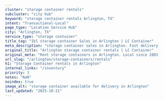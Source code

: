 ```yaml
---
cluster: "storage container rentals"
subcluster: "city hub"
keyword: "storage container rentals Arlington, TX"
intent: "Transactional-Local"
page_type: "Location Service Hub"
city: "Arlington, TX"
service_type: "storage container"
title_tag: "Ibl storage container Sales in Arlington | LC Container"
meta_description: "storage container sales in Arlington. Fast delivery, competitive pricing. Serving storage containers area. Quote ID: PR0. Call (214) 524-4168 for your free quote today."
original_title: "Arlington storage container rentals | LC Container"
original_meta: "Rent storage containers in Arlington. Local since 2003. Flexible rental terms. Same-week delivery available. Get your free quote — call (214) 524-4168 today."
url_slug: "/arlington/storage-containers/rentals"
h1: "Storage Container rentals in Arlington"
internal_links: "/inventory"
priority: 3
notes: "NaN"
noindex: true
image_alt: "storage container available for delivery in Arlington"
last_updated: "2025-10-21"
---
```


<!-- TODO: Add unique city/inventory copy, images, and internal links here. -->
